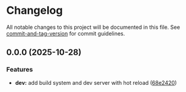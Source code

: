 # Changelog

All notable changes to this project will be documented in this file. See [commit-and-tag-version](https://github.com/absolute-version/commit-and-tag-version) for commit guidelines.

## 0.0.0 (2025-10-28)


### Features

* **dev:** add build system and dev server with hot reload ([68e2420](https://github.com/mrmarble/userscript-x/commit/68e24208f75d2c29cdaa1e955de727e157a83424))

